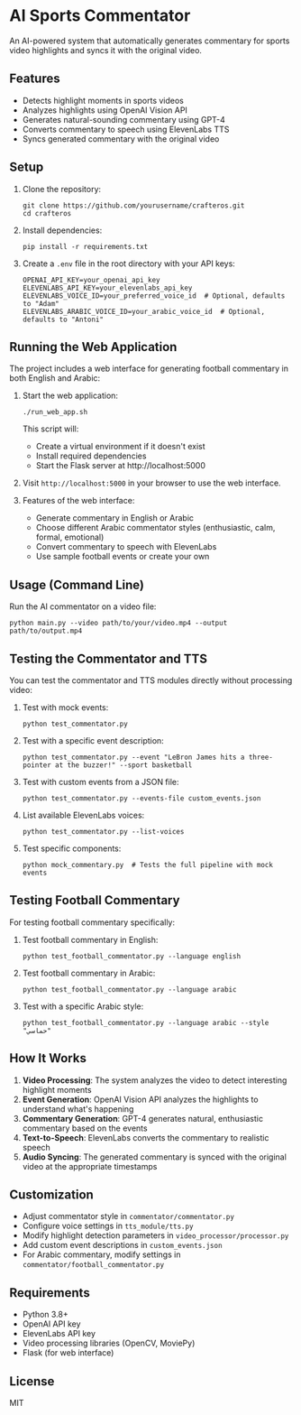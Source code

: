 # AI Sports Commentator

An AI-powered system that automatically generates commentary for sports video highlights and syncs it with the original video.

## Features

- Detects highlight moments in sports videos
- Analyzes highlights using OpenAI Vision API
- Generates natural-sounding commentary using GPT-4
- Converts commentary to speech using ElevenLabs TTS
- Syncs generated commentary with the original video

## Setup

1. Clone the repository:
   ```
   git clone https://github.com/yourusername/crafteros.git
   cd crafteros
   ```

2. Install dependencies:
   ```
   pip install -r requirements.txt
   ```

3. Create a `.env` file in the root directory with your API keys:
   ```
   OPENAI_API_KEY=your_openai_api_key
   ELEVENLABS_API_KEY=your_elevenlabs_api_key
   ELEVENLABS_VOICE_ID=your_preferred_voice_id  # Optional, defaults to "Adam"
   ELEVENLABS_ARABIC_VOICE_ID=your_arabic_voice_id  # Optional, defaults to "Antoni"
   ```

## Running the Web Application

The project includes a web interface for generating football commentary in both English and Arabic:

1. Start the web application:
   ```
   ./run_web_app.sh
   ```
   This script will:
   - Create a virtual environment if it doesn't exist
   - Install required dependencies
   - Start the Flask server at http://localhost:5000

2. Visit `http://localhost:5000` in your browser to use the web interface.

3. Features of the web interface:
   - Generate commentary in English or Arabic
   - Choose different Arabic commentator styles (enthusiastic, calm, formal, emotional)
   - Convert commentary to speech with ElevenLabs
   - Use sample football events or create your own

## Usage (Command Line)

Run the AI commentator on a video file:

```
python main.py --video path/to/your/video.mp4 --output path/to/output.mp4
```

## Testing the Commentator and TTS

You can test the commentator and TTS modules directly without processing video:

1. Test with mock events:
   ```
   python test_commentator.py
   ```

2. Test with a specific event description:
   ```
   python test_commentator.py --event "LeBron James hits a three-pointer at the buzzer!" --sport basketball
   ```

3. Test with custom events from a JSON file:
   ```
   python test_commentator.py --events-file custom_events.json
   ```

4. List available ElevenLabs voices:
   ```
   python test_commentator.py --list-voices
   ```

5. Test specific components:
   ```
   python mock_commentary.py  # Tests the full pipeline with mock events
   ```

## Testing Football Commentary

For testing football commentary specifically:

1. Test football commentary in English:
   ```
   python test_football_commentator.py --language english
   ```

2. Test football commentary in Arabic:
   ```
   python test_football_commentator.py --language arabic
   ```

3. Test with a specific Arabic style:
   ```
   python test_football_commentator.py --language arabic --style "حماسي"
   ```

## How It Works

1. **Video Processing**: The system analyzes the video to detect interesting highlight moments
2. **Event Generation**: OpenAI Vision API analyzes the highlights to understand what's happening
3. **Commentary Generation**: GPT-4 generates natural, enthusiastic commentary based on the events
4. **Text-to-Speech**: ElevenLabs converts the commentary to realistic speech
5. **Audio Syncing**: The generated commentary is synced with the original video at the appropriate timestamps

## Customization

- Adjust commentator style in `commentator/commentator.py`
- Configure voice settings in `tts_module/tts.py`
- Modify highlight detection parameters in `video_processor/processor.py`
- Add custom event descriptions in `custom_events.json`
- For Arabic commentary, modify settings in `commentator/football_commentator.py`

## Requirements

- Python 3.8+
- OpenAI API key
- ElevenLabs API key
- Video processing libraries (OpenCV, MoviePy)
- Flask (for web interface)

## License

MIT
